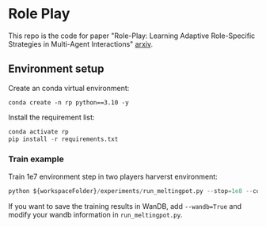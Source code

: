 # Role Play
This repo is the code for paper "Role-Play: Learning Adaptive Role-Specific Strategies in Multi-Agent Interactions" [arxiv](https://arxiv.org).

## Environment setup
Create an conda virtual environment:
```
conda create -n rp python==3.10 -y
```

Install the requirement list:
```python
conda activate rp
pip install -r requirements.txt
```

### Train example
Train 1e7 environment step in two players harverst environment:
```python
python ${workspaceFolder}/experiments/run_meltingpot.py --stop=1e8 --configs harvest
```
If you want to save the training results in WanDB, add `--wandb=True` and modify your wandb information in `run_meltingpot.py`.
